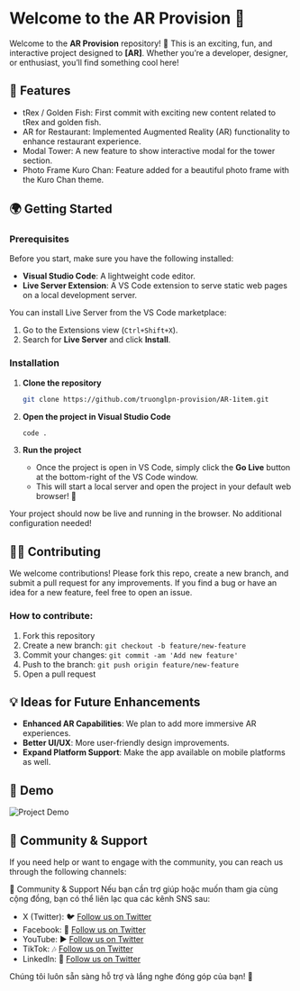 # Welcome to the **AR Provision** 🚀

Welcome to the **AR Provision** repository! 🎉 This is an exciting, fun, and interactive project designed to **[AR]**. Whether you’re a developer, designer, or enthusiast, you’ll find something cool here!

## 🔧 Features
- tRex / Golden Fish: First commit with exciting new content related to tRex and golden fish.
- AR for Restaurant: Implemented Augmented Reality (AR) functionality to enhance restaurant experience.
- Modal Tower: A new feature to show interactive modal for the tower section.
- Photo Frame Kuro Chan: Feature added for a beautiful photo frame with the Kuro Chan theme.

## 🌍 Getting Started

### Prerequisites

Before you start, make sure you have the following installed:

- **Visual Studio Code**: A lightweight code editor.
- **Live Server Extension**: A VS Code extension to serve static web pages on a local development server.

You can install Live Server from the VS Code marketplace:

1. Go to the Extensions view (`Ctrl+Shift+X`).
2. Search for **Live Server** and click **Install**.

### Installation

1. **Clone the repository**
   ```bash
   git clone https://github.com/truonglpn-provision/AR-1item.git
   ```

2. **Open the project in Visual Studio Code**
   ```bash
   code .
   ```

3. **Run the project**

   - Once the project is open in VS Code, simply click the **Go Live** button at the bottom-right of the VS Code window.
   - This will start a local server and open the project in your default web browser! 🎉

Your project should now be live and running in the browser. No additional configuration needed!

## 🧑‍💻 Contributing

We welcome contributions! Please fork this repo, create a new branch, and submit a pull request for any improvements. If you find a bug or have an idea for a new feature, feel free to open an issue.

### How to contribute:
1. Fork this repository
2. Create a new branch: `git checkout -b feature/new-feature`
3. Commit your changes: `git commit -am 'Add new feature'`
4. Push to the branch: `git push origin feature/new-feature`
5. Open a pull request

## 💡 Ideas for Future Enhancements

- **Enhanced AR Capabilities**: We plan to add more immersive AR experiences.
- **Better UI/UX**: More user-friendly design improvements.
- **Expand Platform Support**: Make the app available on mobile platforms as well.

## 🚀 Demo

![Project Demo](https://ar-provision.vercel.app/)

## 📢 Community & Support

If you need help or want to engage with the community, you can reach us through the following channels:

📢 Community & Support
Nếu bạn cần trợ giúp hoặc muốn tham gia cùng cộng đồng, bạn có thể liên lạc qua các kênh SNS sau:

- X (Twitter): 🐦 [Follow us on Twitter](https://twitter.com/ProVision_all)
- Facebook: 📱 [Follow us on Twitter](https://www.facebook.com/provisionvn/)
- YouTube: ▶️ [Follow us on Twitter](https://www.youtube.com/@provisionvn)
- TikTok: 🎶 [Follow us on Twitter](http://www.tiktok.com/@provision.vn)
- LinkedIn: 💼 [Follow us on Twitter](https://www.linkedin.com/in/provisionvn/)

Chúng tôi luôn sẵn sàng hỗ trợ và lắng nghe đóng góp của bạn! 🌟


